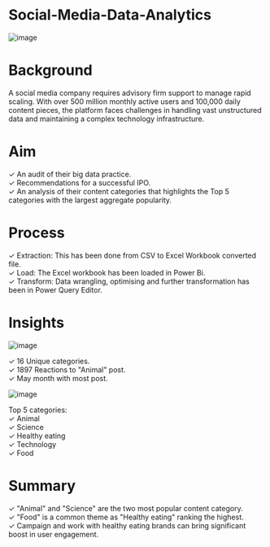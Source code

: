 # Social-Media-Data-Analytics
![image](https://github.com/Mayukh19/Social-Media-Data-Analytics/assets/119560255/9932537e-40fb-4761-a1d9-c2001ccc443f)

# Background
A social media company requires advisory firm support to manage rapid scaling. With over 500 million monthly active users and 100,000 daily content pieces, the platform faces challenges in handling vast unstructured data and maintaining a complex technology infrastructure.

# Aim
✓ An audit of their big data practice.\
✓ Recommendations for a successful IPO.\
✓ An analysis of their content categories that highlights the Top 5 categories with the largest aggregate popularity.

# Process
✓ Extraction: This has been done from CSV to Excel Workbook converted file.\
✓ Load: The Excel workbook has been loaded in Power Bi.\
✓ Transform: Data wrangling, optimising and further transformation has been in Power Query Editor.

# Insights
![image](https://github.com/Mayukh19/Social-Media-Data-Analytics/assets/119560255/2ed3a91a-762e-483c-8842-ebe90e25c878)

✓ 16 Unique categories.\
✓ 1897 Reactions to "Animal" post.\
✓ May month with most post.

![image](https://github.com/Mayukh19/Social-Media-Data-Analytics/assets/119560255/6535a2d2-17af-4933-a384-4553ee0adcd8)

Top 5 categories:\
✓ Animal\
✓ Science\
✓ Healthy eating\
✓ Technology\
✓ Food

# Summary
✓ "Animal" and "Science" are the two most popular content category.\
✓ "Food" is a common theme as "Healthy eating" ranking the highest.\
✓ Campaign and work with healthy eating brands can bring significant boost in user engagement.
